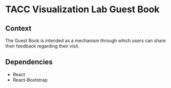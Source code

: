 # TACC Visualization Lab Guest Book

## Context

The Guest Book is intended as a mechanism through which users can share their feedback regarding their visit.

## Dependencies

- React
- React-Bootstrap